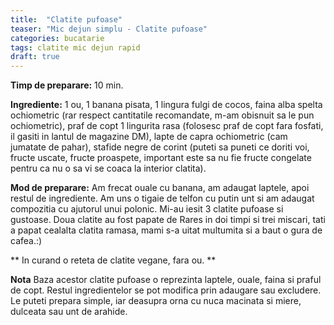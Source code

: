 ```yaml
---
title:  "Clatite pufoase"
teaser: "Mic dejun simplu - Clatite pufoase"
categories: bucatarie
tags: clatite mic dejun rapid
draft: true
---
```


**Timp de preparare:** 10 min.

**Ingrediente:** 1 ou, 1 banana pisata, 1 lingura fulgi de cocos, faina alba spelta ochiometric (rar respect cantitatile recomandate, m-am obisnuit sa le pun ochiometric), praf de copt 1 lingurita rasa (folosesc praf de copt fara fosfati, il gasiti in lantul de magazine DM), lapte de capra ochiometric (cam jumatate de pahar), stafide negre de corint (puteti sa puneti ce doriti voi, fructe uscate, fructe proaspete, important este sa nu fie fructe congelate pentru ca nu o sa vi se coaca la interior clatita).

**Mod de preparare:** Am frecat ouale cu banana, am adaugat laptele, apoi restul de ingrediente.
Am uns o tigaie de telfon cu putin unt si am adaugat compozitia cu ajutorul unui polonic. 
Mi-au iesit 3 clatite pufoase si gustoase.
Doua clatite au fost papate de Rares in doi timpi si trei miscari, tati a papat cealalta clatita ramasa, mami s-a uitat multumita si a baut o gura de cafea.:)

** In curand o reteta de clatite vegane, fara ou. **

**Nota** Baza acestor clatite pufoase o reprezinta laptele, ouale, faina si praful de copt. Restul ingredientelor se pot modifica prin adaugare sau excludere.
Le puteti prepara simple, iar deasupra orna cu nuca macinata si miere, dulceata sau unt de arahide.

